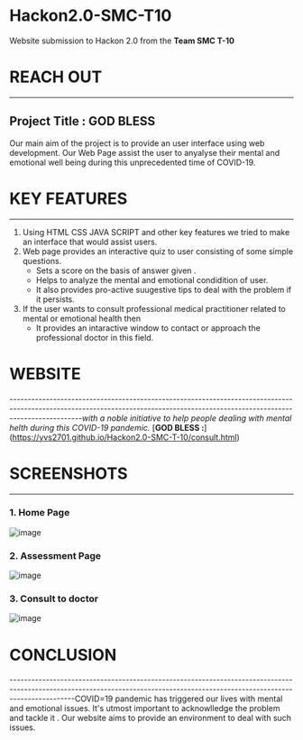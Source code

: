 # Hackon2.0-SMC-T10
Website submission to Hackon 2.0 from the **Team SMC T-10**
# REACH OUT 
--------------------------------------------------------------------------------------------------------------------------------------------------------------------------------
## Project Title : GOD BLESS
Our main aim of the project is to provide an user interface using web development. Our Web Page  assist the user to anyalyse their mental and emotional well being during this unprecedented time of COVID-19.

# KEY FEATURES 
--------------------------------------------------------------------------------------------------------------------------------------------------------------------------------
1. Using HTML CSS JAVA SCRIPT and other key features we tried to make an interface that would assist users.
2. Web page provides  an interactive quiz to user  consisting of some simple questions.
   + Sets a score on the basis of answer given .
   + Helps to analyze the mental and emotional condidition of user.
   + It also provides pro-active suugestive tips to deal with the problem if it persists.
3. If the user wants to consult professional medical practitioner related to mental or emotional health then
   + It provides an intaractive window to contact or approach the professional doctor in this field.

# WEBSITE
--------------------------------------------------------------------------------------------------------------------------------------------------------------------------------*with a noble initiative to help people dealing with mental helth during this COVID-19 pandemic.*
[**GOD BLESS :**] (https://yvs2701.github.io/Hackon2.0-SMC-T-10/consult.html)

# SCREENSHOTS
--------------------------------------------------------------------------------------------------------------------------------------------------------------------------------
### 1. Home Page
![image](https://user-images.githubusercontent.com/80642685/120070429-26078d80-c0a8-11eb-85b7-aee475f1c948.png)
### 2. Assessment Page
![image](https://user-images.githubusercontent.com/80642685/120070497-77b01800-c0a8-11eb-8543-36699e06fbb5.png)
### 3. Consult to doctor
![image](https://user-images.githubusercontent.com/80642685/120070538-a8904d00-c0a8-11eb-8cd0-4640a8c5b9a6.png)

# CONCLUSION
------------------------------------------------------------------------------------------------------------------------------------------------------------------------------COVID=19 pandemic has triggered our lives with mental and emotional issues. It's utmost important to acknowlledge the problem and tackle it . Our website aims to provide an environment to deal with such issues.
